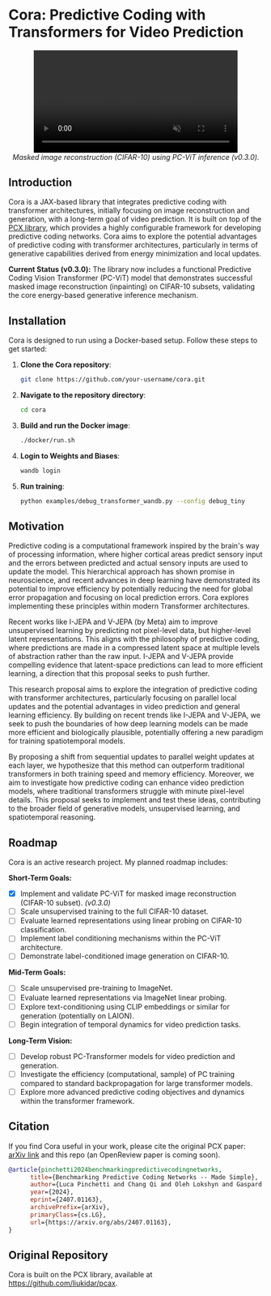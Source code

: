 # Cora: Predictive Coding with Transformers for Video Prediction

<!-- Add Video Demonstration -->
<p align="center">
  <video src="https://github.com/FeherBalazs/cora/blob/feature_image_reconstruction/assets/videos/cifar10_reconstruction_demo_v0.3.0.mp4" width="80%" autoplay loop muted playsinline>
    Your browser does not support the video tag.
  </video>
  <br/>
  <em>Masked image reconstruction (CIFAR-10) using PC-ViT inference (v0.3.0).</em>
</p>
<!-- End Video Demonstration -->

## Introduction

Cora is a JAX-based library that integrates predictive coding with transformer architectures, initially focusing on image reconstruction and generation, with a long-term goal of video prediction. It is built on top of the [PCX library](https://github.com/liukidar/pcax), which provides a highly configurable framework for developing predictive coding networks. Cora aims to explore the potential advantages of predictive coding with transformer architectures, particularly in terms of generative capabilities derived from energy minimization and local updates.

**Current Status (v0.3.0):** The library now includes a functional Predictive Coding Vision Transformer (PC-ViT) model that demonstrates successful masked image reconstruction (inpainting) on CIFAR-10 subsets, validating the core energy-based generative inference mechanism.

## Installation

Cora is designed to run using a Docker-based setup. Follow these steps to get started:

1. **Clone the Cora repository**:  

   ```bash
   git clone https://github.com/your-username/cora.git
   ```

2. **Navigate to the repository directory**:

      ```bash
      cd cora
      ```

3. **Build and run the Docker image**:

      ```bash
      ./docker/run.sh
      ```
4. **Login to Weights and Biases**:
      ```bash
      wandb login
      ```

5. **Run training**:
      ```bash
      python examples/debug_transformer_wandb.py --config debug_tiny
      ```

## Motivation
Predictive coding is a computational framework inspired by the brain's way of processing information, where higher cortical areas predict sensory input and the errors between predicted and actual sensory inputs are used to update the model. This hierarchical approach has shown promise in neuroscience, and recent advances in deep learning have demonstrated its potential to improve efficiency by potentially reducing the need for global error propagation and focusing on local prediction errors. Cora explores implementing these principles within modern Transformer architectures.

Recent works like I-JEPA and V-JEPA (by Meta) aim to improve unsupervised learning by predicting not pixel-level data, but higher-level latent representations. This aligns with the philosophy of predictive coding, where predictions are made in a compressed latent space at multiple levels of abstraction rather than the raw input. I-JEPA and V-JEPA provide compelling evidence that latent-space predictions can lead to more efficient learning, a direction that this proposal seeks to push further.

This research proposal aims to explore the integration of predictive coding with transformer architectures, particularly focusing on parallel local updates and the potential advantages in video prediction and general learning efficiency. By building on recent trends like I-JEPA and V-JEPA, we seek to push the boundaries of how deep learning models can be made more efficient and biologically plausible, potentially offering a new paradigm for training spatiotemporal models.

By proposing a shift from sequential updates to parallel weight updates at each layer, we hypothesize that this method can outperform traditional transformers in both training speed and memory efficiency. Moreover, we aim to investigate how predictive coding can enhance video prediction models, where traditional transformers struggle with minute pixel-level details. This proposal seeks to implement and test these ideas, contributing to the broader field of generative models, unsupervised learning, and spatiotemporal reasoning.

## Roadmap

Cora is an active research project. My planned roadmap includes:

**Short-Term Goals:**

*   [x] Implement and validate PC-ViT for masked image reconstruction (CIFAR-10 subset). *(v0.3.0)*
*   [ ] Scale unsupervised training to the full CIFAR-10 dataset.
*   [ ] Evaluate learned representations using linear probing on CIFAR-10 classification.
*   [ ] Implement label conditioning mechanisms within the PC-ViT architecture.
*   [ ] Demonstrate label-conditioned image generation on CIFAR-10.

**Mid-Term Goals:**

*   [ ] Scale unsupervised pre-training to ImageNet.
*   [ ] Evaluate learned representations via ImageNet linear probing.
*   [ ] Explore text-conditioning using CLIP embeddings or similar for generation (potentially on LAION).
*   [ ] Begin integration of temporal dynamics for video prediction tasks.

**Long-Term Vision:**

*   [ ] Develop robust PC-Transformer models for video prediction and generation.
*   [ ] Investigate the efficiency (computational, sample) of PC training compared to standard backpropagation for large transformer models.
*   [ ] Explore more advanced predictive coding objectives and dynamics within the transformer framework.

## Citation
If you find Cora useful in your work, please cite the original PCX paper: [arXiv link](https://arxiv.org/abs/2407.01163) and this repo (an OpenReview paper is coming soon).

```bibtex
@article{pinchetti2024benchmarkingpredictivecodingnetworks,
      title={Benchmarking Predictive Coding Networks -- Made Simple}, 
      author={Luca Pinchetti and Chang Qi and Oleh Lokshyn and Gaspard Olivers and Cornelius Emde and Mufeng Tang and Amine M'Charrak and Simon Frieder and Bayar Menzat and Rafal Bogacz and Thomas Lukasiewicz and Tommaso Salvatori},
      year={2024},
      eprint={2407.01163},
      archivePrefix={arXiv},
      primaryClass={cs.LG},
      url={https://arxiv.org/abs/2407.01163}, 
}
```

## Original Repository
Cora is built on the PCX library, available at https://github.com/liukidar/pcax.